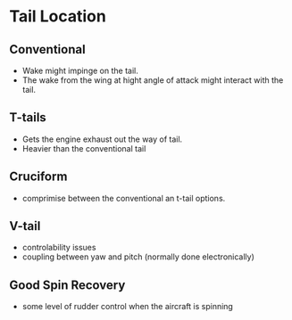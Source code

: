 # Tail Location

## Conventional
- Wake might impinge on the tail.
- The wake from the wing at hight angle of attack might interact with the tail.

## T-tails
- Gets the engine exhaust out the way of tail.
- Heavier than the conventional tail

## Cruciform
- comprimise between the conventional an t-tail options.

## V-tail
- controlability issues
- coupling between yaw and pitch (normally done electronically)

## Good Spin Recovery
- some level of rudder control when the aircraft is spinning

